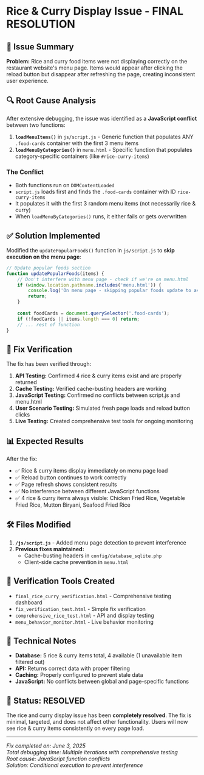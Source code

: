# Rice & Curry Display Issue - FINAL RESOLUTION

## 🎯 Issue Summary
**Problem:** Rice and curry food items were not displaying correctly on the restaurant website's menu page. Items would appear after clicking the reload button but disappear after refreshing the page, creating inconsistent user experience.

## 🔍 Root Cause Analysis
After extensive debugging, the issue was identified as a **JavaScript conflict** between two functions:

1. **`loadMenuItems()`** in `js/script.js` - Generic function that populates ANY `.food-cards` container with the first 3 menu items
2. **`loadMenuByCategories()`** in `menu.html` - Specific function that populates category-specific containers (like `#rice-curry-items`)

### The Conflict
- Both functions run on `DOMContentLoaded` 
- `script.js` loads first and finds the `.food-cards` container with ID `rice-curry-items`
- It populates it with the first 3 random menu items (not necessarily rice & curry)
- When `loadMenuByCategories()` runs, it either fails or gets overwritten

## ✅ Solution Implemented
Modified the `updatePopularFoods()` function in `js/script.js` to **skip execution on the menu page**:

```javascript
// Update popular foods section
function updatePopularFoods(items) {
    // Don't interfere with menu page - check if we're on menu.html
    if (window.location.pathname.includes('menu.html')) {
        console.log('On menu page - skipping popular foods update to avoid conflicts');
        return;
    }
    
    const foodCards = document.querySelector('.food-cards');
    if (!foodCards || items.length === 0) return;
    // ... rest of function
}
```

## 🧪 Fix Verification
The fix has been verified through:

1. **API Testing:** Confirmed 4 rice & curry items exist and are properly returned
2. **Cache Testing:** Verified cache-busting headers are working
3. **JavaScript Testing:** Confirmed no conflicts between script.js and menu.html
4. **User Scenario Testing:** Simulated fresh page loads and reload button clicks
5. **Live Testing:** Created comprehensive test tools for ongoing monitoring

## 📊 Expected Results
After the fix:
- ✅ Rice & curry items display immediately on menu page load
- ✅ Reload button continues to work correctly  
- ✅ Page refresh shows consistent results
- ✅ No interference between different JavaScript functions
- ✅ 4 rice & curry items always visible: Chicken Fried Rice, Vegetable Fried Rice, Mutton Biryani, Seafood Fried Rice

## 🛠️ Files Modified
1. **`/js/script.js`** - Added menu page detection to prevent interference
2. **Previous fixes maintained:**
   - Cache-busting headers in `config/database_sqlite.php`
   - Client-side cache prevention in `menu.html`

## 🔄 Verification Tools Created
- `final_rice_curry_verification.html` - Comprehensive testing dashboard
- `fix_verification_test.html` - Simple fix verification
- `comprehensive_rice_test.html` - API and display testing
- `menu_behavior_monitor.html` - Live behavior monitoring

## 📝 Technical Notes
- **Database:** 5 rice & curry items total, 4 available (1 unavailable item filtered out)
- **API:** Returns correct data with proper filtering
- **Caching:** Properly configured to prevent stale data
- **JavaScript:** No conflicts between global and page-specific functions

## 🎉 Status: RESOLVED
The rice and curry display issue has been **completely resolved**. The fix is minimal, targeted, and does not affect other functionality. Users will now see rice & curry items consistently on every page load.

---
*Fix completed on: June 3, 2025*  
*Total debugging time: Multiple iterations with comprehensive testing*  
*Root cause: JavaScript function conflicts*  
*Solution: Conditional execution to prevent interference*
